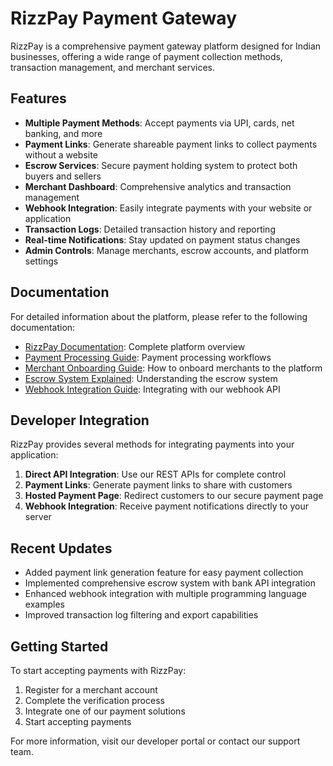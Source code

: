 
# RizzPay Payment Gateway

RizzPay is a comprehensive payment gateway platform designed for Indian businesses, offering a wide range of payment collection methods, transaction management, and merchant services.

## Features

- **Multiple Payment Methods**: Accept payments via UPI, cards, net banking, and more
- **Payment Links**: Generate shareable payment links to collect payments without a website
- **Escrow Services**: Secure payment holding system to protect both buyers and sellers
- **Merchant Dashboard**: Comprehensive analytics and transaction management
- **Webhook Integration**: Easily integrate payments with your website or application
- **Transaction Logs**: Detailed transaction history and reporting
- **Real-time Notifications**: Stay updated on payment status changes
- **Admin Controls**: Manage merchants, escrow accounts, and platform settings

## Documentation

For detailed information about the platform, please refer to the following documentation:

- [RizzPay Documentation](RIZZPAY_DOCUMENTATION.md): Complete platform overview
- [Payment Processing Guide](PAYMENT_README.md): Payment processing workflows
- [Merchant Onboarding Guide](MERCHANT_ONBOARDING.md): How to onboard merchants to the platform
- [Escrow System Explained](RIZZPAY_ESCROW_EXPLAINED.md): Understanding the escrow system
- [Webhook Integration Guide](WEBHOOK_README.md): Integrating with our webhook API

## Developer Integration

RizzPay provides several methods for integrating payments into your application:

1. **Direct API Integration**: Use our REST APIs for complete control
2. **Payment Links**: Generate payment links to share with customers
3. **Hosted Payment Page**: Redirect customers to our secure payment page
4. **Webhook Integration**: Receive payment notifications directly to your server

## Recent Updates

- Added payment link generation feature for easy payment collection
- Implemented comprehensive escrow system with bank API integration
- Enhanced webhook integration with multiple programming language examples
- Improved transaction log filtering and export capabilities

## Getting Started

To start accepting payments with RizzPay:

1. Register for a merchant account
2. Complete the verification process
3. Integrate one of our payment solutions
4. Start accepting payments

For more information, visit our developer portal or contact our support team.

